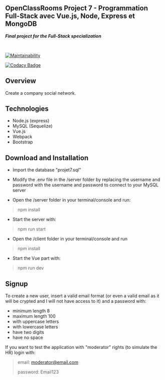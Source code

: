 ## OpenClassRooms Project 7 - Programmation Full-Stack avec Vue.js, Node, Express et MongoDB

***Final project for the Full-Stack specialization***

<br/>

[![Maintainability](https://api.codeclimate.com/v1/badges/40fa82a95394adcac7c0/maintainability)](https://codeclimate.com/github/lauralazzaro/P7-fullstack-openclassrooms/maintainability)

[![Codacy Badge](https://app.codacy.com/project/badge/Grade/91c95f761eda4b6c864808ce8735a506)](https://www.codacy.com/gh/lauralazzaro/P7-fullstack-openclassrooms/dashboard?utm_source=github.com&amp;utm_medium=referral&amp;utm_content=lauralazzaro/P7-fullstack-openclassrooms&amp;utm_campaign=Badge_Grade)


## Overview

Create a company social network.


## Technologies 

- Node.js (express)
- MySQL (Sequelize)
- Vue.js
- Webpack
- Bootstrap


## Download and Installation

- Import the database "projet7.sql"


- Modify the .env file in the /server folder by replacing the username and password with the username and password to connect to your MySQL server


- Open the /server folder in your terminal/console and run: 
> npm install 

- Start the server with:
> npm run start 

- Open the /client folder in your terminal/console and run
> npm install

- Start the Vue part with:
> npm run dev


## Signup

To create a new user, insert a valid email format (or even a valid email as it will be crypted and I will not have access to it) and a password with:
-  minimum length 8
-  maximum length 100
-  with uppercase letters
-  with lowercase letters
-  have two digits
-  have no space

If you want to test the application with "moderator" rights (to simulate the HR) login with:

> email: moderator@email.com
> 
> password: Email123